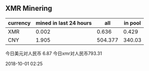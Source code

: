 ## XMR Minering

|currency|mined in last 24 hours|all|in pool|
|---|---|---|---|
|XMR|0.002|0.636|0.429|
|CNY|1.905|504.377|340.03|

今日美元对人民币 6.87	今日xmr对人民币793.31


2018-10-01 02:25